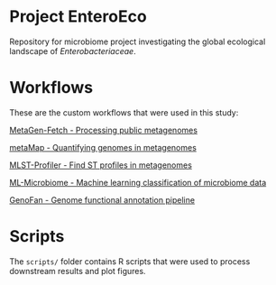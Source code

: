 # Project EnteroEco
Repository for microbiome project investigating the global ecological landscape of <i>Enterobacteriaceae</i>.

# Workflows
These are the custom workflows that were used in this study:

[MetaGen-Fetch - Processing public metagenomes](https://github.com/alexmsalmeida/metagen-fetch)

[metaMap - Quantifying genomes in metagenomes](https://github.com/alexmsalmeida/metamap)

[MLST-Profiler - Find ST profiles in metagenomes](https://github.com/alexmsalmeida/mlst-profiler)

[ML-Microbiome - Machine learning classification of microbiome data](https://github.com/alexmsalmeida/ml-microbiome)

[GenoFan - Genome functional annotation pipeline](https://github.com/alexmsalmeida/genofan)

# Scripts
The `scripts/` folder contains R scripts that were used to process downstream results and plot figures.
